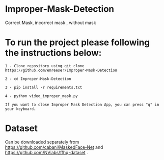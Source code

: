 # Improper-Mask-Detection
Correct Mask, incorrect mask , without mask

# To run the project please following the instructions below:
```
1 - Clone repository using git clone https://github.com/emreeser/Improper-Mask-Detection

```
```
2 - cd Improper-Mask-Detection
```
```
3 - pip install -r requirements.txt
```
```
4 - python video_improper_mask.py
```
```
If you want to close Improper Mask Detection App, you can press "q" in your keyboard.
```





# Dataset
Can be downloaded separately from https://github.com/cabani/MaskedFace-Net and https://github.com/NVlabs/ffhq-dataset .


